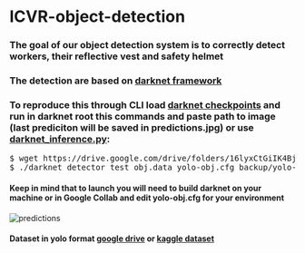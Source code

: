 # ICVR-object-detection
### The goal of our object detection system is to correctly detect workers, their reflective vest and safety helmet
### The detection are based on [darknet framework](https://github.com/AlexeyAB/darknet)

### To reproduce this through CLI load [darknet checkpoints](https://drive.google.com/drive/folders/16lyxCtGiIK4Bj22AD8-nmZniR5SGN35m) and run in darknet root this commands and paste path to image (last prediciton will be saved in predictions.jpg) or use [darknet_inference.py](https://github.com/MikeMACintosh/Inference-Darknet-Yolov4-on-Python/blob/main/darknet_inference.py):
<pre/>
$ wget https://drive.google.com/drive/folders/16lyxCtGiIK4Bj22AD8-nmZniR5SGN35m
$ ./darknet detector test obj.data yolo-obj.cfg backup/yolo-obj_5000.weights
</pre>

#### Keep in mind that to launch you will need to build darknet on your machine or in Google Collab and edit yolo-obj.cfg for your environment

![predictions](https://user-images.githubusercontent.com/85686842/196692771-948b7a46-1f1f-4124-9876-2d4efdcbc702.jpg)

#### Dataset in yolo format [google drive](https://drive.google.com/file/d/1BKMXnyPFT6uFWCSbyrZ7r5st9bCQwb2T/view) or [kaggle dataset](https://www.kaggle.com/datasets/mikhailma/railroad-worker-detection-dataset)


